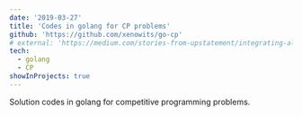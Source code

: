 ```yaml
---
date: '2019-03-27'
title: 'Codes in golang for CP problems'
github: 'https://github.com/xenowits/go-cp'
# external: 'https://medium.com/stories-from-upstatement/integrating-algolia-search-with-wordpress-multisite-e2dea3ed449c'
tech:
  - golang
  - CP
showInProjects: true
---
```


Solution codes in golang for competitive programming problems.